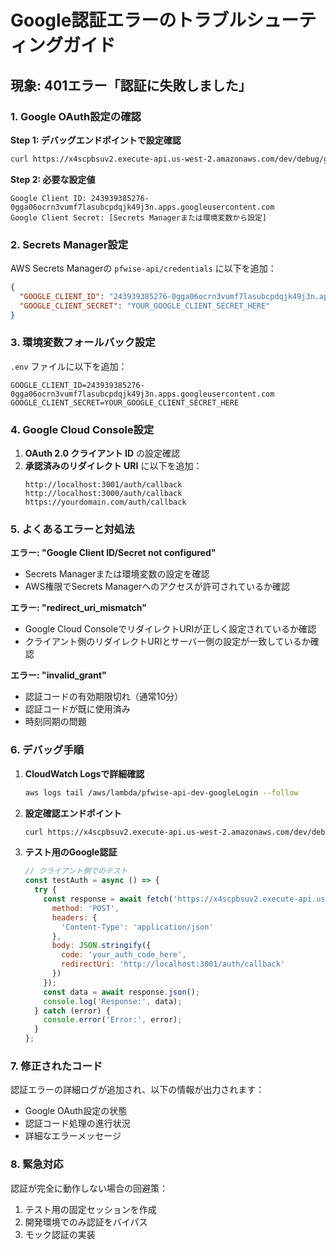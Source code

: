 # Google認証エラーのトラブルシューティングガイド

## 現象: 401エラー「認証に失敗しました」

### 1. Google OAuth設定の確認

**Step 1: デバッグエンドポイントで設定確認**
```bash
curl https://x4scpbsuv2.execute-api.us-west-2.amazonaws.com/dev/debug/google-config
```

**Step 2: 必要な設定値**
```
Google Client ID: 243939385276-0gga06ocrn3vumf7lasubcpdqjk49j3n.apps.googleusercontent.com
Google Client Secret: [Secrets Managerまたは環境変数から設定]
```

### 2. Secrets Manager設定

AWS Secrets Managerの `pfwise-api/credentials` に以下を追加：
```json
{
  "GOOGLE_CLIENT_ID": "243939385276-0gga06ocrn3vumf7lasubcpdqjk49j3n.apps.googleusercontent.com",
  "GOOGLE_CLIENT_SECRET": "YOUR_GOOGLE_CLIENT_SECRET_HERE"
}
```

### 3. 環境変数フォールバック設定

`.env` ファイルに以下を追加：
```env
GOOGLE_CLIENT_ID=243939385276-0gga06ocrn3vumf7lasubcpdqjk49j3n.apps.googleusercontent.com
GOOGLE_CLIENT_SECRET=YOUR_GOOGLE_CLIENT_SECRET_HERE
```

### 4. Google Cloud Console設定

1. **OAuth 2.0 クライアント ID** の設定確認
2. **承認済みのリダイレクト URI** に以下を追加：
   ```
   http://localhost:3001/auth/callback
   http://localhost:3000/auth/callback
   https://yourdomain.com/auth/callback
   ```

### 5. よくあるエラーと対処法

**エラー: "Google Client ID/Secret not configured"**
- Secrets Managerまたは環境変数の設定を確認
- AWS権限でSecrets Managerへのアクセスが許可されているか確認

**エラー: "redirect_uri_mismatch"**
- Google Cloud ConsoleでリダイレクトURIが正しく設定されているか確認
- クライアント側のリダイレクトURIとサーバー側の設定が一致しているか確認

**エラー: "invalid_grant"**
- 認証コードの有効期限切れ（通常10分）
- 認証コードが既に使用済み
- 時刻同期の問題

### 6. デバッグ手順

1. **CloudWatch Logsで詳細確認**
   ```bash
   aws logs tail /aws/lambda/pfwise-api-dev-googleLogin --follow
   ```

2. **設定確認エンドポイント**
   ```bash
   curl https://x4scpbsuv2.execute-api.us-west-2.amazonaws.com/dev/debug/google-config
   ```

3. **テスト用のGoogle認証**
   ```javascript
   // クライアント側でのテスト
   const testAuth = async () => {
     try {
       const response = await fetch('https://x4scpbsuv2.execute-api.us-west-2.amazonaws.com/dev/auth/google/login', {
         method: 'POST',
         headers: {
           'Content-Type': 'application/json'
         },
         body: JSON.stringify({
           code: 'your_auth_code_here',
           redirectUri: 'http://localhost:3001/auth/callback'
         })
       });
       const data = await response.json();
       console.log('Response:', data);
     } catch (error) {
       console.error('Error:', error);
     }
   };
   ```

### 7. 修正されたコード

認証エラーの詳細ログが追加され、以下の情報が出力されます：
- Google OAuth設定の状態
- 認証コード処理の進行状況
- 詳細なエラーメッセージ

### 8. 緊急対応

認証が完全に動作しない場合の回避策：
1. テスト用の固定セッションを作成
2. 開発環境でのみ認証をバイパス
3. モック認証の実装